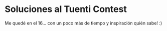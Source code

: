 Soluciones al Tuenti Contest
============================

Me quedé en el 16... con un poco más de tiempo y inspiración quién sabe! :)
